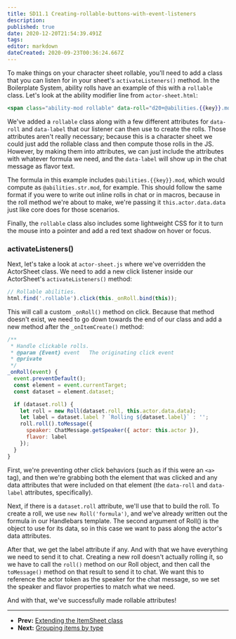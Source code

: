 ```yaml
---
title: SD11.1 Creating-rollable-buttons-with-event-listeners
description: 
published: true
date: 2020-12-20T21:54:39.491Z
tags: 
editor: markdown
dateCreated: 2020-09-23T00:36:24.667Z
---
```


To make things on your character sheet rollable, you'll need to add a class that you can listen for in your sheet's <!-- {% raw %} -->`activateListeners()`<!-- {% endraw %} --> method. In the Boilerplate System, ability rolls have an example of this with a <!-- {% raw %} -->`rollable`<!-- {% endraw %} --> class. Let's look at the ability modifier line from <!-- {% raw %} -->`actor-sheet.html`<!-- {% endraw %} -->:

<!--- {% raw %} --->

```handlebars
<span class="ability-mod rollable" data-roll="d20+@abilities.{{key}}.mod" data-label="{{key}}">{{numberFormat ability.mod decimals=0 sign=true}}</span>
```

<!--- {% endraw %} --->

We've added a <!-- {% raw %} -->`rollable`<!-- {% endraw %} --> class along with a few different attributes for <!-- {% raw %} -->`data-roll`<!-- {% endraw %} --> and <!-- {% raw %} -->`data-label`<!-- {% endraw %} --> that our listener can then use to create the rolls. Those attributes aren't really necessary; because this is a character sheet we could just add the rollable class and then compute those rolls in the JS. However, by making them into attributes, we can just include the attributes with whatever formula we need, and the <!-- {% raw %} -->`data-label`<!-- {% endraw %} --> will show up in the chat message as flavor text.

The formula in this example includes <!-- {% raw %} -->`@abilities.{{key}}.mod`<!-- {% endraw %} -->, which would compute as <!-- {% raw %} -->`@abilities.str.mod`<!-- {% endraw %} -->, for example. This should follow the same format if you were to write out inline rolls in chat or in macros, because in the roll method we're about to make, we're passing it <!-- {% raw %} -->`this.actor.data.data`<!-- {% endraw %} --> just like core does for those scenarios.

Finally, the <!-- {% raw %} -->`rollable`<!-- {% endraw %} --> class also includes some lightweight CSS for it to turn the mouse into a pointer and add a red text shadow on hover or focus.

### activateListeners()

Next, let's take a look at <!-- {% raw %} -->`actor-sheet.js`<!-- {% endraw %} --> where we've overridden the ActorSheet class. We need to add a new click listener inside our ActorSheet's <!-- {% raw %} -->`activateListeners()`<!-- {% endraw %} --> method:

<!--- {% raw %} --->

```js
// Rollable abilities.
html.find('.rollable').click(this._onRoll.bind(this));
```

<!--- {% endraw %} --->

This will call a custom <!-- {% raw %} -->`_onRoll()`<!-- {% endraw %} --> method on click. Because that method doesn't exist, we need to go down towards the end of our class and add a new method after the <!-- {% raw %} -->`_onItemCreate()`<!-- {% endraw %} --> method:

<!--- {% raw %} --->

```js
/**
 * Handle clickable rolls.
 * @param {Event} event   The originating click event
 * @private
 */
_onRoll(event) {
  event.preventDefault();
  const element = event.currentTarget;
  const dataset = element.dataset;

  if (dataset.roll) {
    let roll = new Roll(dataset.roll, this.actor.data.data);
    let label = dataset.label ? `Rolling ${dataset.label}` : '';
    roll.roll().toMessage({
      speaker: ChatMessage.getSpeaker({ actor: this.actor }),
      flavor: label
    });
  }
}
```

<!--- {% endraw %} --->

First, we're preventing other click behaviors (such as if this were an <!-- {% raw %} -->`<a>`<!-- {% endraw %} --> tag), and then we're grabbing both the element that was clicked and any data attributes that were included on that element (the <!-- {% raw %} -->`data-roll`<!-- {% endraw %} --> and <!-- {% raw %} -->`data-label`<!-- {% endraw %} --> attributes, specifically).

Next, if there is a <!-- {% raw %} -->`dataset.roll`<!-- {% endraw %} --> attribute, we'll use that to build the roll. To create a roll, we use <!-- {% raw %} -->`new Roll('formula')`<!-- {% endraw %} -->, and we've already written out the formula in our Handlebars template. The second argument of Roll() is the object to use for its data, so in this case we want to pass along the actor's data attributes.

After that, we get the label attribute if any. And with that we have everything we need to send it to chat. Creating a new roll doesn't actually rolling it, so we have to call the <!-- {% raw %} -->`roll()`<!-- {% endraw %} --> method on our Roll object, and then call the <!-- {% raw %} -->`toMessage()`<!-- {% endraw %} --> method on that result to send it to chat. We want this to reference the actor token as the speaker for the chat message, so we set the speaker and flavor properties to match what we need.

And with that, we've successfully made rollable attributes!

---

* **Prev:** [Extending the ItemSheet class](https://foundryvtt.wiki/en/development/guides/SD-tutorial/SD10-Extending-the-ItemSheet-class)
* **Next:** [Grouping items by type](https://foundryvtt.wiki/en/development/guides/SD-tutorial/SD113-Grouping-items-by-type)